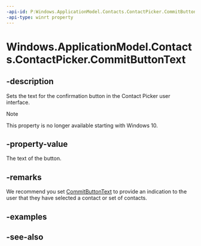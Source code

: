 ----api-id: P:Windows.ApplicationModel.Contacts.ContactPicker.CommitButtonText
-api-type: winrt property
---<!-- Property syntaxpublic string CommitButtonText { get;  set; }--># Windows.ApplicationModel.Contacts.ContactPicker.CommitButtonText## -descriptionSets the text for the confirmation button in the Contact Picker user interface.> [!NOTE]> This property is no longer available starting with Windows 10.## -property-valueThe text of the button.## -remarksWe recommend you set [CommitButtonText](contactpicker_commitbuttontext.md) to provide an indication to the user that they have selected a contact or set of contacts.## -examples## -see-also